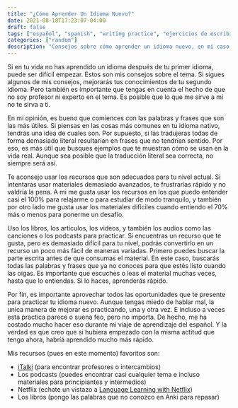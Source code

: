 ```yaml
---
title: "¿Cómo Aprender Un Idioma Nuevo?"
date: 2021-08-18T17:23:07-04:00
draft: false
tags: ["español", "spanish", "writing practice", "ejercicios de escribir"]
categories: ["random"]
description: "Consejos sobre cómo aprender un idioma nuevo, en mi caso, el español."
---
```

Si en tu vida no has aprendido un idioma después de tu primer idioma, puede ser
difícil empezar. Estos son mis consejos sobre el tema. Si sigues algunos de mis
consejos, mejorarás tus conocimientos de tu segundo idioma. Pero también es
importante que tengas en cuenta el hecho de que no soy profesor ni experto en el
tema. Es posible que lo que me sirve a mi no te sirva a ti. 

En mi opinión, es bueno que comiences con las palabras y frases que son las más
útiles. Si piensas en las cosas más comunes en tu idioma nativo, tendrás una
idea de cuales son. Por supuesto, si las tradujeras todas de forma demasiado
literal resultarían en frases que no tendrían sentido. Por eso, es más útil que
busques ejemplos que te muestran cómo se usan en la vida real. Aunque sea
posible que la traducción literal sea correcta, no siempre será así.

Te aconsejo usar los recursos que son adecuados para tu nivel actual. Si
intentaras usar materiales demasiado avanzados, te frustrarías rápido y no
valdría la pena. A mi me gusta usar los recursos en los que puedo entender casi
el 100% para relajarme o para estudiar de modo tranquilo, y también por otro
lado me gusta usar los materiales difíciles cuando entiendo el 70% más o menos
para ponerme un desafío.

Uso los libros, los artículos, los videos, y también los audios como las
canciones o los podcasts para practicar. Si encuentras un recurso que te gusta,
pero es demasiado difícil para tu nivel, podrás convertirlo en un recurso un
poco más fácil de maneras variadas. Primero puedes buscar la parte escrita antes
de que consumas el material. En este caso, buscarás todas las palabras y frases
que ya no conoces para que estés listo cuando las oigas. Es importante que
escuches o leas el material muchas veces, hasta que lo entiendas. Si lo haces,
aprenderás rápido. 

Por fin, es importante aprovechar todos las oportunidades que te presente para
practicar tu idioma nuevo. Aunque tengas miedo de hablar mal, la unica manera de
mejorar es practicando, una y otra vez. E incluso a veces esta practica parece o
suena feo, pero no importa. De hecho, me ha costado mucho hacer eso durante mi
viaje de aprendizaje del español. Y la verdad es que creo que si hubiera
empezado con la misma actitud que tengo ahora, habríá aprendido mucho más
rápido.

Mis recursos (pues en este momento) favoritos son:
- [iTalki](https://www.italki.com/) (para encontrar profesores o intercambios)
- Los podcasts (puedes encontrar casi cualquier tema e incluso materiales para
  principiantes y intermedios)
- Netflix (echate un vistazo a [Language Learning with Netflix](https://languagelearningwithnetflix.com/))
- Los libros (pongo las palabras que no conozco en Anki para repasar)
